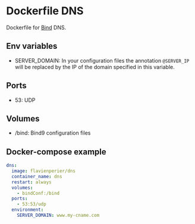 # Dockerfile DNS

Dockerfile for [Bind](https://www.isc.org/bind/) DNS.

## Env variables

- SERVER_DOMAIN: In your configuration files the annotation `@SERVER_IP` will be replaced by the IP of the domain specified in this variable.

## Ports

- 53: UDP

## Volumes

- /bind: Bind9 configuration files

## Docker-compose example

```yaml
dns:
  image: flavienperier/dns
  container_name: dns
  restart: always
  volumes:
    - bindConf:/bind
  ports:
    - 53:53/udp
  environment:
    SERVER_DOMAIN: www.my-cname.com
```
